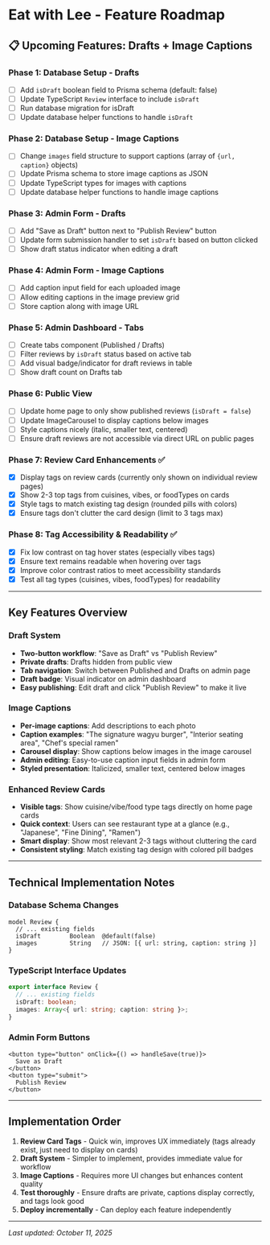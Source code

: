 # Eat with Lee - Feature Roadmap

## 📋 Upcoming Features: Drafts + Image Captions

### **Phase 1: Database Setup - Drafts**
- [ ] Add `isDraft` boolean field to Prisma schema (default: false)
- [ ] Update TypeScript `Review` interface to include `isDraft`
- [ ] Run database migration for isDraft
- [ ] Update database helper functions to handle `isDraft`

### **Phase 2: Database Setup - Image Captions**
- [ ] Change `images` field structure to support captions (array of `{url, caption}` objects)
- [ ] Update Prisma schema to store image captions as JSON
- [ ] Update TypeScript types for images with captions
- [ ] Update database helper functions to handle image captions

### **Phase 3: Admin Form - Drafts**
- [ ] Add "Save as Draft" button next to "Publish Review" button
- [ ] Update form submission handler to set `isDraft` based on button clicked
- [ ] Show draft status indicator when editing a draft

### **Phase 4: Admin Form - Image Captions**
- [ ] Add caption input field for each uploaded image
- [ ] Allow editing captions in the image preview grid
- [ ] Store caption along with image URL

### **Phase 5: Admin Dashboard - Tabs**
- [ ] Create tabs component (Published / Drafts)
- [ ] Filter reviews by `isDraft` status based on active tab
- [ ] Add visual badge/indicator for draft reviews in table
- [ ] Show draft count on Drafts tab

### **Phase 6: Public View**
- [ ] Update home page to only show published reviews (`isDraft = false`)
- [ ] Update ImageCarousel to display captions below images
- [ ] Style captions nicely (italic, smaller text, centered)
- [ ] Ensure draft reviews are not accessible via direct URL on public pages

### **Phase 7: Review Card Enhancements** ✅
- [x] Display tags on review cards (currently only shown on individual review pages)
- [x] Show 2-3 top tags from cuisines, vibes, or foodTypes on cards
- [x] Style tags to match existing tag design (rounded pills with colors)
- [x] Ensure tags don't clutter the card design (limit to 3 tags max)

### **Phase 8: Tag Accessibility & Readability** ✅
- [x] Fix low contrast on tag hover states (especially vibes tags)
- [x] Ensure text remains readable when hovering over tags
- [x] Improve color contrast ratios to meet accessibility standards
- [x] Test all tag types (cuisines, vibes, foodTypes) for readability

---

## Key Features Overview

### Draft System
- **Two-button workflow**: "Save as Draft" vs "Publish Review"
- **Private drafts**: Drafts hidden from public view
- **Tab navigation**: Switch between Published and Drafts on admin page
- **Draft badge**: Visual indicator on admin dashboard
- **Easy publishing**: Edit draft and click "Publish Review" to make it live

### Image Captions
- **Per-image captions**: Add descriptions to each photo
- **Caption examples**: "The signature wagyu burger", "Interior seating area", "Chef's special ramen"
- **Carousel display**: Show captions below images in the image carousel
- **Admin editing**: Easy-to-use caption input fields in admin form
- **Styled presentation**: Italicized, smaller text, centered below images

### Enhanced Review Cards
- **Visible tags**: Show cuisine/vibe/food type tags directly on home page cards
- **Quick context**: Users can see restaurant type at a glance (e.g., "Japanese", "Fine Dining", "Ramen")
- **Smart display**: Show most relevant 2-3 tags without cluttering the card
- **Consistent styling**: Match existing tag design with colored pill badges

---

## Technical Implementation Notes

### Database Schema Changes
```prisma
model Review {
  // ... existing fields
  isDraft        Boolean  @default(false)
  images         String   // JSON: [{ url: string, caption: string }]
}
```

### TypeScript Interface Updates
```typescript
export interface Review {
  // ... existing fields
  isDraft: boolean;
  images: Array<{ url: string; caption: string }>;
}
```

### Admin Form Buttons
```tsx
<button type="button" onClick={() => handleSave(true)}>
  Save as Draft
</button>
<button type="submit">
  Publish Review
</button>
```

---

## Implementation Order
1. **Review Card Tags** - Quick win, improves UX immediately (tags already exist, just need to display on cards)
2. **Draft System** - Simpler to implement, provides immediate value for workflow
3. **Image Captions** - Requires more UI changes but enhances content quality
4. **Test thoroughly** - Ensure drafts are private, captions display correctly, and tags look good
5. **Deploy incrementally** - Can deploy each feature independently

---

*Last updated: October 11, 2025*
